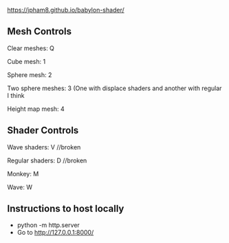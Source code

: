 https://jpham8.github.io/babylon-shader/

## Mesh Controls

Clear meshes: Q

Cube mesh: 1

Sphere mesh: 2

Two sphere meshes: 3 (One with displace shaders and another with regular I think

Height map mesh: 4

## Shader Controls

Wave shaders: V //broken

Regular shaders: D //broken

Monkey: M

Wave: W

## Instructions to host locally

* python -m http.server
* Go to http://127.0.0.1:8000/
